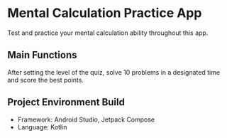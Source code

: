 # Mental Calculation Practice App
Test and practice your mental calculation ability throughout this app.

## Main Functions
After setting the level of the quiz, solve 10 problems in a designated time and score the best points.

## Project Environment Build
- Framework: Android Studio, Jetpack Compose   
- Language: Kotlin
